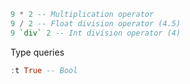 ```haskell
9 * 2 -- Multiplication operator
9 / 2 -- Float division operator (4.5)
9 `div` 2 -- Int division operator (4)
```

Type queries
```haskell
:t True -- Bool
```
